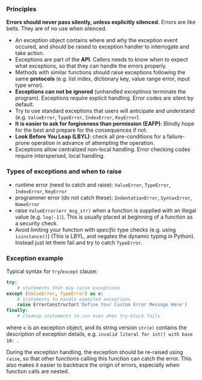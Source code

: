### Principles

**Errors should never pass silently, unless explicitly silenced.** Errors are like bells. They are of no use when silenced. 

* An exception object contains where and why the exception event occured, and should be raised to exception handler to interrogate and take action. 
* Exceptions are part of the **API**. Callers needs to know when to expect what exceptions, so that they can handle the errors properly.
* Methods with similar functions should raise exceptions following the same **protocols** (e.g. list index, dictionary key, value range error, input type error).
* **Exceptions can not be ignored** (unhandled exceptinos terminate the program). Exceptions require explicit handling. Error codes are silent by default.
* Try to use standard exceptions that users will anticipate and understand (e.g. `ValueError`, `TypeError`, `IndexError`, `KeyError`).
* **It is easier to ask for forgiveness than permission (EAFP)**: Blindly hope for the best and prepare for the consequences if not. 
* **Look Before You Leap (LBYL)**: check all pre-conditions for a failure-prone operation in advance of attempting the operation. 
* Exceptions allow centralized non-local handling. Error checking codes require interspersed, local handling.





### Types of exceptions and when to raise

* runtime error (need to catch and raise): `ValueError`, `TypeError`, `IndexError`, `KeyError`
* programmer error (do not catch these): `IndentationError`, `SyntaxError`, `NameError`
* raise `ValueError(err_msg_str)` when a function is supplied with an illegal value (e.g. `log(-1)`). This is usually placed at beginning of a function as a security check. 
* Avoid limiting your function with *specific* type checks (e.g. using `isinstance()`) (This is LBYL, and negates the dynamic typing in Python). Instead just let them fail and try to catch `TypeError`.

### Exception example

Typical syntax for `try`/`except` clause:

```python
try:
    # statements that may raise exceptions
except (ValueError, TypeError) as e:
    # statements to handle expected exceptions
    raise ErrorConstructor('Define Your Custom Error Message Here')
finally:
    # cleanup statements to run even when try-block fails
```

where `e` is an exception object, and its string version `str(e)` contains the description of exception details, e.g. `invalid literal for int() with base 10: `. 

During the exception handling, the exception should be re-raised using `raise`, so that other functions calling this function can catch the error. This also makes it easier to backtrace the origin of errors, especially when function calls are nested. 





